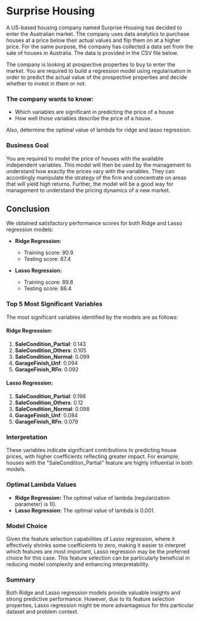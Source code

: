 # Surprise Housing

A US-based housing company named Surprise Housing has decided to enter the Australian market. The company uses data analytics to purchase houses at a price below their actual values and flip them on at a higher price. For the same purpose, the company has collected a data set from the sale of houses in Australia. The data is provided in the CSV file below. 

The company is looking at prospective properties to buy to enter the market. You are required to build a regression model using regularisation in order to predict the actual value of the prospective properties and decide whether to invest in them or not.


### The company wants to know:
- Which variables are significant in predicting the price of a house
- How well those variables describe the price of a house.

 Also, determine the optimal value of lambda for ridge and lasso regression.

### Business Goal  

You are required to model the price of houses with the available independent variables. This model will then be used by the management to understand how exactly the prices vary with the variables. They can accordingly manipulate the strategy of the firm and concentrate on areas that will yield high returns. Further, the model will be a good way for management to understand the pricing dynamics of a new market.


## Conclusion

We obtained satisfactory performance scores for both Ridge and Lasso regression models:

- **Ridge Regression:**

  - Training score: 90.9
  - Testing score: 87.4

- **Lasso Regression:**
  - Training score: 89.8
  - Testing score: 86.4

### Top 5 Most Significant Variables

The most significant variables identified by the models are as follows:

#### Ridge Regression:

1. **SaleCondition_Partial**: 0.143
2. **SaleCondition_Others**: 0.105
3. **SaleCondition_Normal**: 0.099
4. **GarageFinish_Unf**: 0.094
5. **GarageFinish_RFn**: 0.092

#### Lasso Regression:

1. **SaleCondition_Partial**: 0.198
2. **SaleCondition_Others**: 0.12
3. **SaleCondition_Normal**: 0.098
4. **GarageFinish_Unf**: 0.084
5. **GarageFinish_RFn**: 0.079

### Interpretation

These variables indicate significant contributions to predicting house prices, with higher coefficients reflecting greater impact. For example, houses with the "SaleCondition_Partial" feature are highly influential in both models.

### Optimal Lambda Values

- **Ridge Regression:** The optimal value of lambda (regularization parameter) is 10.
- **Lasso Regression:** The optimal value of lambda is 0.001.

### Model Choice

Given the feature selection capabilities of Lasso regression, where it effectively shrinks some coefficients to zero, making it easier to interpret which features are most important, Lasso regression may be the preferred choice for this case. This feature selection can be particularly beneficial in reducing model complexity and enhancing interpretability.

### Summary

Both Ridge and Lasso regression models provide valuable insights and strong predictive performance. However, due to its feature selection properties, Lasso regression might be more advantageous for this particular dataset and problem context.
